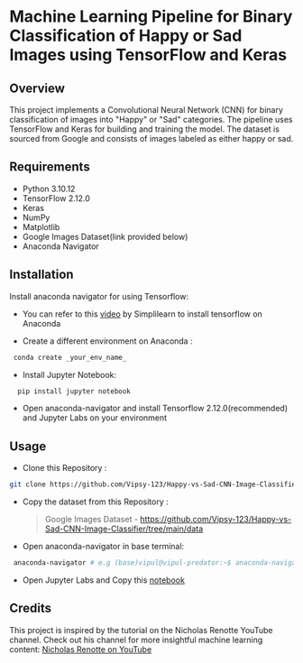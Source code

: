 # Machine Learning Pipeline for Binary Classification of Happy or Sad Images using TensorFlow and Keras

## Overview

This project implements a Convolutional Neural Network (CNN) for binary classification of images into "Happy" or "Sad" categories. The pipeline uses TensorFlow and Keras for building and training the model. The dataset is sourced from Google and consists of images labeled as either happy or sad.

## Requirements 

- Python 3.10.12
- TensorFlow 2.12.0
- Keras
- NumPy
- Matplotlib
- Google Images Dataset(link provided below)
- Anaconda Navigator

## Installation 

Install anaconda navigator for using Tensorflow:
* You can refer to this [video](https://www.youtube.com/watch?v=Ejzubp-B83o&t=1165s) by Simplilearn to install tensorflow on Anaconda
  
* Create a different environment on Anaconda :
```bash
 conda create _your_env_name_
```
* Install Jupyter Notebook:
 ```bash
   pip install jupyter notebook
  ```
* Open anaconda-navigator and install Tensorflow 2.12.0(recommended) and Jupyter Labs on your environment

## Usage 

* Clone this Repository :
```bash
git clone https://github.com/Vipsy-123/Happy-vs-Sad-CNN-Image-Classifier.git

```

* Copy the dataset from this Repository :

  > Google Images Dataset - https://github.com/Vipsy-123/Happy-vs-Sad-CNN-Image-Classifier/tree/main/data


* Open anaconda-navigator in base terminal:
  
```bash
 anaconda-navigator # e.g (base)vipul@vipul-predator:~$ anaconda-navigator

```
* Open Jupyter Labs and Copy this [notebook](https://github.com/Vipsy-123/Happy-vs-Sad-CNN-Image-Classifier/blob/main/Image_Sentiment_Classifier.ipynb)

## Credits

This project is inspired by the tutorial on the Nicholas Renotte YouTube channel. Check out his channel for more insightful machine learning content: [Nicholas Renotte on YouTube](https://www.youtube.com/c/NicholasRenotte)
